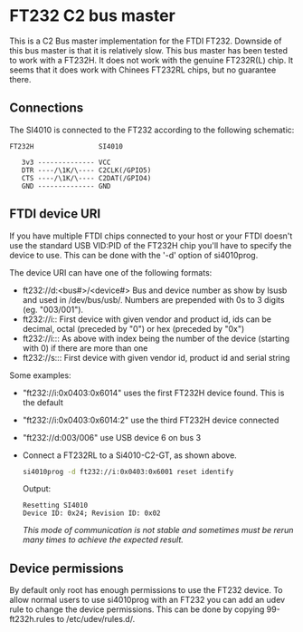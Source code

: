 # FT232 C2 bus master
This is a C2 Bus master implementation for the FTDI FT232. Downside of this bus
master is that it is relatively slow. This bus master has been tested to work
with a FT232H. It does not work with the genuine FT232R(L) chip. It seems that
it does work with Chinees FT232RL chips, but no guarantee there.

## Connections
The SI4010 is connected to the FT232 according to the following schematic:

    FT232H                SI4010

       3v3 -------------- VCC
       DTR ----/\1K/\---- C2CLK(/GPIO5)
       CTS ----/\1K/\---- C2DAT(/GPIO4)
       GND -------------- GND

## FTDI device URI
If you have multiple FTDI chips connected to your host or your FTDI doesn't use
the standard USB VID:PID of the FT232H chip you'll have to specify the device
to use. This can be done with the '-d' option of si4010prog.

The device URI can have one of the following formats:
 * ft232://d:<bus#>/<device#>
   Bus and device number as show by lsusb and used in /dev/bus/usb/. Numbers
   are prepended with 0s to 3 digits (eg. "003/001").
 * ft232://i:<vendor>:<product>
   First device with given vendor and product id, ids can be decimal, octal
   (preceded by "0") or hex (preceded by "0x")
 * ft232://i:<vendor>:<product>:<index>
   As above with index being the number of the device (starting with 0) if
   there are more than one
 * ft232://s:<vendor>:<product>:<serial>
   First device with given vendor id, product id and serial string

Some examples:
 * "ft232://i:0x0403:0x6014" uses the first FT232H device found. This is the
   default
 * "ft232://i:0x0403:0x6014:2" use the third FT232H device connected
 * "ft232://d:003/006" use USB device 6 on bus 3
 * Connect a FT232RL to a Si4010-C2-GT, as shown above.

   ```bash
   si4010prog -d ft232://i:0x0403:0x6001 reset identify
   ```
   Output:
   ```
   Resetting SI4010
   Device ID: 0x24; Revision ID: 0x02
   ```

   *This mode of communication is not stable and sometimes must be rerun
   many times to achieve the expected result.*

## Device permissions
By default only root has enough permissions to use the FT232 device. To allow
normal users to use si4010prog with an FT232 you can add an udev rule to change
the device permissions. This can be done by copying 99-ft232h.rules to
/etc/udev/rules.d/.
